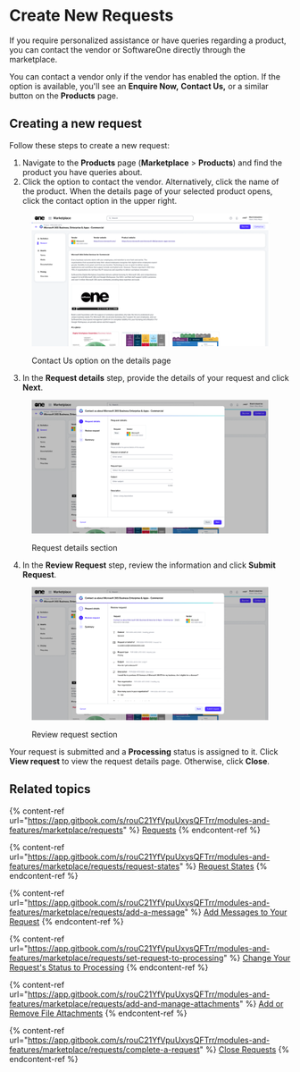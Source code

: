 # Create New Requests

If you require personalized assistance or have queries regarding a product, you can contact the vendor or SoftwareOne directly through the marketplace.

You can contact a vendor only if the vendor has enabled the option. If the option is available, you'll see an **Enquire Now,** **Contact Us,** or a similar button on the **Products** page.

## Creating a new request

Follow these steps to create a new request:

1. Navigate to the **Products** page (**Marketplace** > **Products**) and find the product you have queries about.&#x20;
2. Click the option to contact the vendor. Alternatively, click the name of the product. When the details page of your selected product opens, click the contact option in the upper right.&#x20;

<figure><img src="../../../.gitbook/assets/contact_us_details_page.png" alt=""><figcaption><p>Contact Us option on the details page</p></figcaption></figure>

3. In the **Request details** step, provide the details of your request and click **Next**.

<figure><img src="../../../.gitbook/assets/image (980).png" alt=""><figcaption><p>Request details section</p></figcaption></figure>

4. In the **Review Request** step, review the information and click **Submit Request**.&#x20;

<figure><img src="../../../.gitbook/assets/image (981).png" alt=""><figcaption><p>Review request section</p></figcaption></figure>

Your request is submitted and a **Processing** status is assigned to it. Click **View request** to view the request details page. Otherwise, click **Close**.

## Related topics

{% content-ref url="https://app.gitbook.com/s/rouC21YfVpuUxysQFTrr/modules-and-features/marketplace/requests" %}
[Requests](https://app.gitbook.com/s/rouC21YfVpuUxysQFTrr/modules-and-features/marketplace/requests)
{% endcontent-ref %}

{% content-ref url="https://app.gitbook.com/s/rouC21YfVpuUxysQFTrr/modules-and-features/marketplace/requests/request-states" %}
[Request States](https://app.gitbook.com/s/rouC21YfVpuUxysQFTrr/modules-and-features/marketplace/requests/request-states)
{% endcontent-ref %}

{% content-ref url="https://app.gitbook.com/s/rouC21YfVpuUxysQFTrr/modules-and-features/marketplace/requests/add-a-message" %}
[Add Messages to Your Request](https://app.gitbook.com/s/rouC21YfVpuUxysQFTrr/modules-and-features/marketplace/requests/add-a-message)
{% endcontent-ref %}

{% content-ref url="https://app.gitbook.com/s/rouC21YfVpuUxysQFTrr/modules-and-features/marketplace/requests/set-request-to-processing" %}
[Change Your Request's Status to Processing](https://app.gitbook.com/s/rouC21YfVpuUxysQFTrr/modules-and-features/marketplace/requests/set-request-to-processing)
{% endcontent-ref %}

{% content-ref url="https://app.gitbook.com/s/rouC21YfVpuUxysQFTrr/modules-and-features/marketplace/requests/add-and-manage-attachments" %}
[Add or Remove File Attachments](https://app.gitbook.com/s/rouC21YfVpuUxysQFTrr/modules-and-features/marketplace/requests/add-and-manage-attachments)
{% endcontent-ref %}

{% content-ref url="https://app.gitbook.com/s/rouC21YfVpuUxysQFTrr/modules-and-features/marketplace/requests/complete-a-request" %}
[Close Requests](https://app.gitbook.com/s/rouC21YfVpuUxysQFTrr/modules-and-features/marketplace/requests/complete-a-request)
{% endcontent-ref %}
